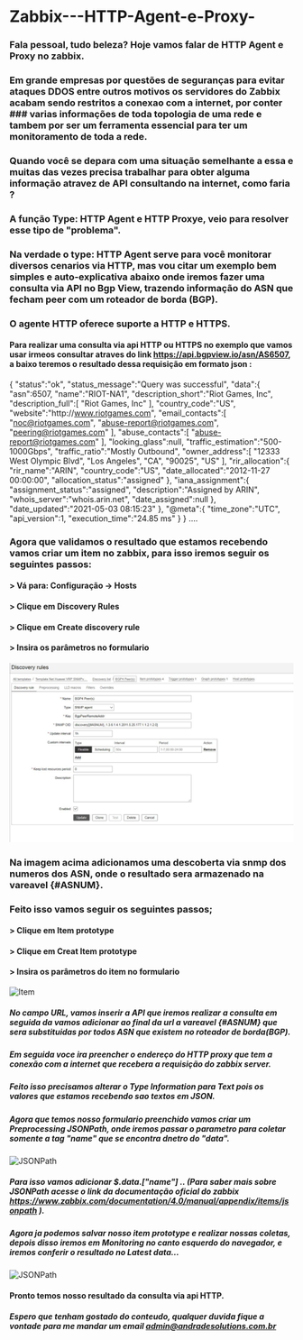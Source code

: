 # Zabbix---HTTP-Agent-e-Proxy-

### Fala pessoal, tudo beleza? Hoje vamos falar de HTTP Agent e Proxy no zabbix.
### Em grande empresas por questões de seguranças para evitar ataques DDOS entre outros motivos os servidores do Zabbix acabam sendo restritos a conexao com a internet, por conter ### varias informações de toda topologia de uma rede e tambem por ser um ferramenta essencial para ter um monitoramento de toda a rede.
### Quando você se depara com uma situação semelhante a essa e muitas das vezes precisa trabalhar para obter alguma informação atravez de API consultando na internet, como faria ?
### A função Type: HTTP Agent e HTTP Proxye, veio para resolver esse tipo de "problema". 
### Na verdade o type: HTTP Agent serve para você monitorar diversos cenarios via HTTP, mas vou citar um exemplo bem simples e auto-explicativa abaixo onde iremos fazer uma  consulta via API no Bgp View, trazendo informação do ASN que fecham peer com um roteador de borda (BGP).
### O agente HTTP oferece suporte a HTTP e HTTPS.

#### Para realizar uma consulta via api HTTP ou HTTPS no exemplo que vamos usar irmeos consultar atraves do link https://api.bgpview.io/asn/AS6507, a baixo teremos o resultado dessa requisição em formato json :

{
   "status":"ok",
   "status_message":"Query was successful",
   "data":{
      "asn":6507,
      "name":"RIOT-NA1",
      "description_short":"Riot Games, Inc",
      "description_full":[
         "Riot Games, Inc"
      ],
      "country_code":"US",
      "website":"http:\/\/www.riotgames.com",
      "email_contacts":[
         "noc@riotgames.com",
         "abuse-report@riotgames.com",
         "peering@riotgames.com"
      ],
      "abuse_contacts":[
         "abuse-report@riotgames.com"
      ],
      "looking_glass":null,
      "traffic_estimation":"500-1000Gbps",
      "traffic_ratio":"Mostly Outbound",
      "owner_address":[
         "12333 West Olympic Blvd",
         "Los Angeles",
         "CA",
         "90025",
         "US"
      ],
      "rir_allocation":{
         "rir_name":"ARIN",
         "country_code":"US",
         "date_allocated":"2012-11-27 00:00:00",
         "allocation_status":"assigned"
      },
      "iana_assignment":{
         "assignment_status":"assigned",
         "description":"Assigned by ARIN",
         "whois_server":"whois.arin.net",
         "date_assigned":null
      },
      "date_updated":"2021-05-03 08:15:23"
   },
   "@meta":{
      "time_zone":"UTC",
      "api_version":1,
      "execution_time":"24.85 ms"
   }
}
....


### Agora que validamos o resultado que estamos recebendo vamos criar um item no zabbix, para isso iremos seguir os seguintes passos:


#### > Vá para: Configuração → Hosts
#### > Clique em Discovery Rules
#### > Clique em Create discovery rule
#### > Insira os parâmetros no formulario

![Discovery rule](https://github.com/matheusandrades/Zabbix---HTTP-Agent-e-Proxy-/blob/main/discovery.jpg)

### Na imagem acima adicionamos uma descoberta via snmp dos numeros dos ASN, onde o resultado sera armazenado na vareavel {#ASNUM}.

### Feito isso vamos seguir os seguintes passos;

#### > Clique em Item prototype 
#### > Clique em Creat Item prototype
#### > Insira os parâmetros do item no formulario

![Item](https://github.com/matheusandrades/Zabbix--HTTP-Agent-e-Proxy/main/item.png)

##### No campo URL, vamos inserir a API que iremos realizar a consulta em seguida da vamos adicionar ao final da url a vareavel {#ASNUM} que sera substituidas por todos ASN que existem no roteador de borda(BGP).
##### Em seguida voce ira preencher o endereço do HTTP proxy que tem a conexão com a internet que recebera a requisição do zabbix server.
##### Feito isso precisamos alterar o Type Information para Text pois os valores que estamos recebendo sao textos em JSON.

##### Agora que temos nosso formulario preenchido vamos criar um Preprocessing JSONPath, onde iremos passar o parametro para coletar somente a tag "name" que se encontra dnetro do "data".

![JSONPath](https://github.com/matheusandrades/Zabbix--HTTP-Agent-e-Proxy/main/blob/jsonpath.jpg)

##### Para isso vamos adicionar $.data.["name"]   .. (Para saber mais sobre JSONPath acesse o link da documentação oficial do zabbix https://www.zabbix.com/documentation/4.0/manual/appendix/items/jsonpath ).
##### Agora ja podemos salvar nosso item prototype e realizar nossas coletas, depois disso iremos em Monitoring no canto esquerdo do navegador, e iremos conferir o resultado no Latest data...

![JSONPath](https://github.com/matheusandrades/Zabbix--HTTP-Agent-e-Proxy/main/blob/resultado.jpg)



#### Pronto temos nosso resultado da consulta via api HTTP.

##### Espero que tenham gostado do conteudo, qualquer duvida fique a vontade para me mandar um email admin@andradesolutions.com.br










